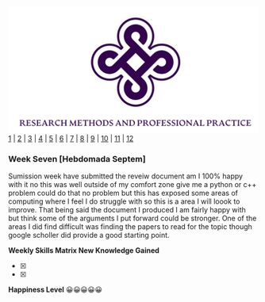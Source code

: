 ![Logo](Images/Logo.png)
[1](/MyPortfolio/RMPP/Unit01.html) | [2](/MyPortfolio/RMPP/Unit02.html) | [3](/MyPortfolio/RMPP/Unit03.html) | [4](/MyPortfolio/RMPP/Unit04.html) | [5](/MyPortfolio/RMPP/Unit05.html) | [6](/MyPortfolio/RMPP/Unit06.html) | [7](/MyPortfolio/RMPP/Unit07.html) | [8](/MyPortfolio/RMPP/Unit08.html) | [9](/MyPortfolio/RMPP/Unit09.html) | [10](/MyPortfolio/RMPP/Unit10.html) | [11](/MyPortfolio/RMPP/Unit11.html) | [12](/MyPortfolio/RMPP/Unit12.html)
### Week Seven [Hebdomada Septem]

Sumission week have submitted the reveiw document am I 100% happy with it no this was well outside of my comfort zone give me a python or c++ problem could do that no problem but this has exposed some areas of computing where I feel I do struggle with so this is a area I will loook to improve. That being said the document I produced I am fairly happy with but think some of the arguments I put forward could be stronger. One of the areas I did find difficult was finding the papers to read for the topic though google scholler did provide a good starting point.



**Weekly Skills Matrix New Knowledge Gained**

- [x] 
- [x] 

**Happiness Level**
😀😀😀😀😀
